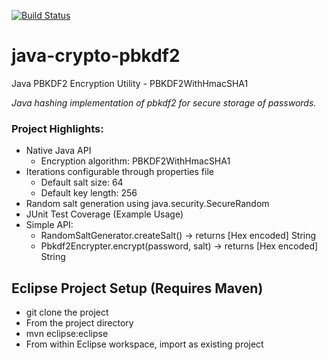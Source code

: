 [![Build Status](https://travis-ci.org/DEV3L/java-crypto-pbkdf2.png)](https://travis-ci.org/DEV3L/java-crypto-pbkdf2)

# java-crypto-pbkdf2
Java PBKDF2 Encryption Utility - PBKDF2WithHmacSHA1

*Java hashing implementation of pbkdf2 for secure storage of passwords.*


### Project Highlights:
* Native Java API
  * Encryption algorithm: PBKDF2WithHmacSHA1
* Iterations configurable through properties file
  * Default salt size:  64
  * Default key length: 256
* Random salt generation using java.security.SecureRandom
* JUnit Test Coverage (Example Usage)
* Simple API:
  * RandomSaltGenerator.createSalt() -> returns  [Hex encoded] String
  * Pbkdf2Encrypter.encrypt(password, salt) -> returns  [Hex encoded] String

## Eclipse Project Setup (Requires Maven)
 * git clone the project
 * From the project directory
  * mvn eclipse:eclipse
 * From within Eclipse workspace, import as existing project
